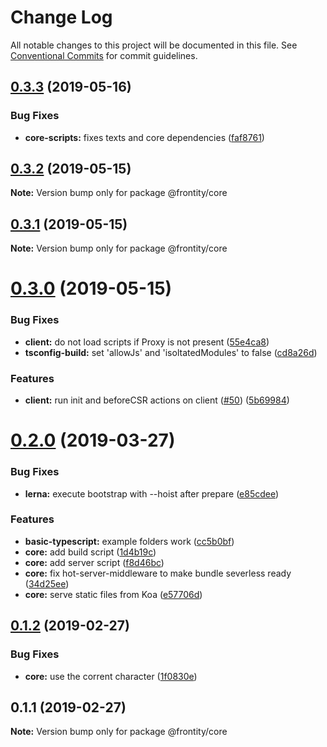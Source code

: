 # Change Log

All notable changes to this project will be documented in this file.
See [Conventional Commits](https://conventionalcommits.org) for commit guidelines.

## [0.3.3](https://github.com/frontity/frontity/compare/@frontity/core@0.3.2...@frontity/core@0.3.3) (2019-05-16)


### Bug Fixes

* **core-scripts:** fixes texts and core dependencies ([faf8761](https://github.com/frontity/frontity/commit/faf8761))





## [0.3.2](https://github.com/frontity/frontity/compare/@frontity/core@0.3.1...@frontity/core@0.3.2) (2019-05-15)

**Note:** Version bump only for package @frontity/core





## [0.3.1](https://github.com/frontity/frontity/compare/@frontity/core@0.3.0...@frontity/core@0.3.1) (2019-05-15)

**Note:** Version bump only for package @frontity/core





# [0.3.0](https://github.com/frontity/frontity/compare/@frontity/core@0.2.0...@frontity/core@0.3.0) (2019-05-15)


### Bug Fixes

* **client:** do not load scripts if Proxy is not present ([55e4ca8](https://github.com/frontity/frontity/commit/55e4ca8))
* **tsconfig-build:**  set 'allowJs' and 'isoltatedModules' to false ([cd8a26d](https://github.com/frontity/frontity/commit/cd8a26d))


### Features

* **client:** run init and beforeCSR actions on client ([#50](https://github.com/frontity/frontity/issues/50)) ([5b69984](https://github.com/frontity/frontity/commit/5b69984))





# [0.2.0](https://github.com/frontity/frontity/compare/@frontity/core@0.1.2...@frontity/core@0.2.0) (2019-03-27)


### Bug Fixes

* **lerna:** execute bootstrap with --hoist after prepare ([e85cdee](https://github.com/frontity/frontity/commit/e85cdee))


### Features

* **basic-typescript:** example folders work ([cc5b0bf](https://github.com/frontity/frontity/commit/cc5b0bf))
* **core:** add build script ([1d4b19c](https://github.com/frontity/frontity/commit/1d4b19c))
* **core:** add server script ([f8d46bc](https://github.com/frontity/frontity/commit/f8d46bc))
* **core:** fix hot-server-middleware to make bundle severless ready ([34d25ee](https://github.com/frontity/frontity/commit/34d25ee))
* **core:** serve static files from Koa ([e57706d](https://github.com/frontity/frontity/commit/e57706d))





## [0.1.2](https://github.com/frontity/frontity/compare/@frontity/core@0.1.1...@frontity/core@0.1.2) (2019-02-27)


### Bug Fixes

* **core:** use the corrent character ([1f0830e](https://github.com/frontity/frontity/commit/1f0830e))





## 0.1.1 (2019-02-27)

**Note:** Version bump only for package @frontity/core

